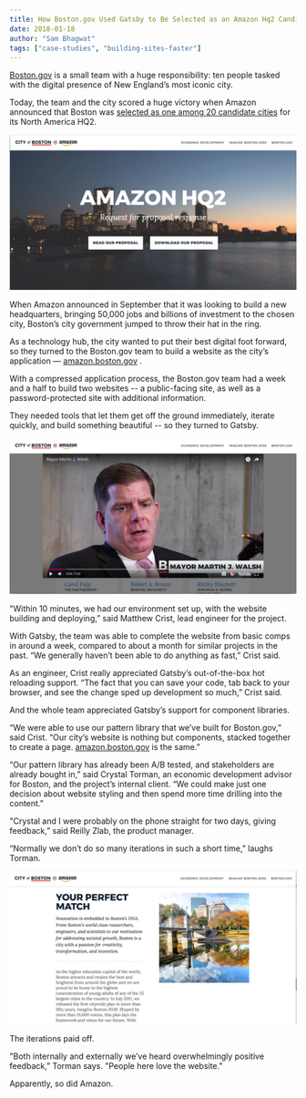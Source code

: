 ```yaml
---
title: How Boston.gov Used Gatsby to Be Selected as an Amazon Hq2 Candidate City
date: 2018-01-18
author: "Sam Bhagwat"
tags: ["case-studies", "building-sites-faster"]
---
```


[Boston.gov](http://boston.gov) is a small team with a huge responsibility: ten people tasked with the digital presence of New England’s most iconic city.

Today, the team and the city scored a huge victory when Amazon announced that Boston was [selected as one among 20 candidate cities](https://www.amazon.com/b?node=17044620011) for its North America HQ2.

![Amazon Boston homepage](./amazon-boston.jpg "Boston city")

When Amazon announced in September that it was looking to build a new headquarters, bringing 50,000 jobs and billions of investment to the chosen city, Boston’s city government jumped to throw their hat in the ring.

As a technology hub, the city wanted to put their best digital foot forward, so they turned to the Boston.gov team to build a website as the city’s application — [amazon.boston.gov](http://amazon.boston.gov) .

With a compressed application process, the Boston.gov team had a week and a half to build two websites -- a public-facing site, as well as a password-protected site with additional information.

They needed tools that let them get off the ground immediately, iterate quickly, and build something beautiful -- so they turned to Gatsby.

![Amazon Boston homepage](./amazon-boston-3.jpg "Mayor Martin J. Walsh")

"Within 10 minutes, we had our environment set up, with the website building and deploying,” said Matthew Crist, lead engineer for the project.

With Gatsby, the team was able to complete the website from basic comps in around a week, compared to about a month for similar projects in the past. “We generally haven’t been able to do anything as fast,” Crist said.

As an engineer, Crist really appreciated Gatsby’s out-of-the-box hot reloading support.
“The fact that you can save your code, tab back to your browser, and see the change sped up development so much,” Crist said.

And the whole team appreciated Gatsby’s support for component libraries.

“We were able to use our pattern library that we’ve built for Boston.gov,” said Crist. “Our city’s website is nothing but components, stacked together to create a page. [amazon.boston.gov](http://amazon.boston.gov) is the same.”

“Our pattern library has already been A/B tested, and stakeholders are already bought in,” said Crystal Torman, an economic development advisor for Boston, and the project’s internal client. “We could make just one decision about website styling and then spend more time drilling into the content.”

"Crystal and I were probably on the phone straight for two days, giving feedback,” said Reilly Zlab, the product manager.

“Normally we don’t do so many iterations in such a short time,” laughs Torman.

![Amazon Boston homepage](./amazon-boston-2.jpg "Boston city")

The iterations paid off.

"Both internally and externally we’ve heard overwhelmingly positive feedback,” Torman says. "People here love the website."

Apparently, so did Amazon.
